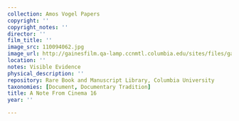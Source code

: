 ```yaml
---
collection: Amos Vogel Papers
copyright: ''
copyright_notes: ''
director: ''
film_title: ''
image_src: 110094062.jpg
image_url: http://gainesfilm.qa-lamp.ccnmtl.columbia.edu/sites/files/gainesfilm/images/110094062.jpg
location: ''
notes: Visible Evidence
physical_description: ''
repository: Rare Book and Manuscript Library, Columbia University
taxonomies: [Document, Documentary Tradition]
title: A Note From Cinema 16
year: ''

---
```


